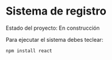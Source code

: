 <h1>Sistema de registro</h1>

Estado del proyecto: En construcción

Para ejecutar el sistema debes teclear:

```npm install react```
